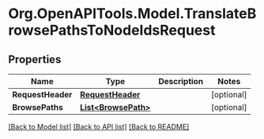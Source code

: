 # Org.OpenAPITools.Model.TranslateBrowsePathsToNodeIdsRequest

## Properties

Name | Type | Description | Notes
------------ | ------------- | ------------- | -------------
**RequestHeader** | [**RequestHeader**](RequestHeader.md) |  | [optional] 
**BrowsePaths** | [**List&lt;BrowsePath&gt;**](BrowsePath.md) |  | [optional] 

[[Back to Model list]](../README.md#documentation-for-models) [[Back to API list]](../README.md#documentation-for-api-endpoints) [[Back to README]](../README.md)

